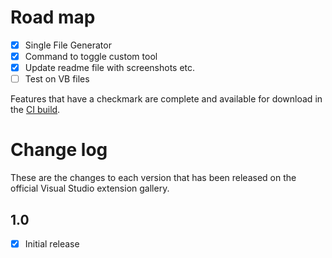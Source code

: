 # Road map

- [x] Single File Generator
- [x] Command to toggle custom tool
- [x] Update readme file with screenshots etc.
- [ ] Test on VB files

Features that have a checkmark are complete and available for
download in the
[CI build](http://vsixgallery.com/extension/cad7b20b-4b83-4ca6-bf24-ca36a494241c/).

# Change log

These are the changes to each version that has been released
on the official Visual Studio extension gallery.


## 1.0

- [x] Initial release